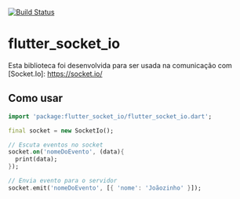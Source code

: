[![Build Status](https://travis-ci.org/dart-lang/http.svg?branch=master)](https://travis-ci.org/dart-lang/http)

# flutter_socket_io

Esta biblioteca foi desenvolvida para ser usada na comunicação com [Socket.Io]: https://socket.io/

## Como usar

```dart
import 'package:flutter_socket_io/flutter_socket_io.dart';

final socket = new SocketIo();

// Escuta eventos no socket
socket.on('nomeDoEvento', (data){
  print(data);
});

// Envia evento para o servidor
socket.emit('nomeDoEvento', [{ 'nome': 'Joãozinho' }]);

```